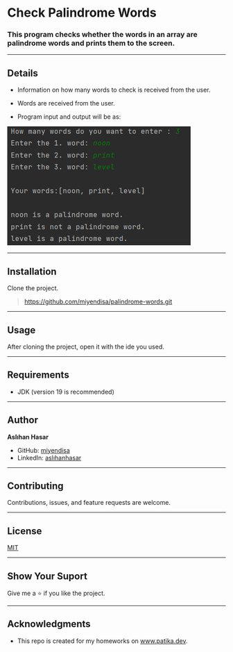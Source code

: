 
# Check Palindrome Words

### This program checks whether the words in an array are palindrome words and prints them to the screen.

---

## Details
* Information on how many words to check is received from the user.
* Words are received from the user.

* Program input and output will be as:

![img_1.png](img_1.png)

---

## Installation
Clone the project.
> https://github.com/miyendisa/palindrome-words.git

---

## Usage
After cloning the project, open it with the ide you used.

---

## Requirements
* JDK (version 19 is recommended)

---

## Author
**Aslıhan Hasar**

* GitHub: [miyendisa](https://github.com/miyendisa)
* LinkedIn: [aslıhanhasar](https://www.linkedin.com/in/asl%C4%B1hanhasar
  )
---

## Contributing
Contributions, issues, and feature requests are welcome.

---

## License

[MIT](https://choosealicense.com/licenses/mit/)

---

## Show Your Suport
Give me a &#11088; if you like the project.

---

## Acknowledgments
* This repo is created for my homeworks on www.patika.dev.